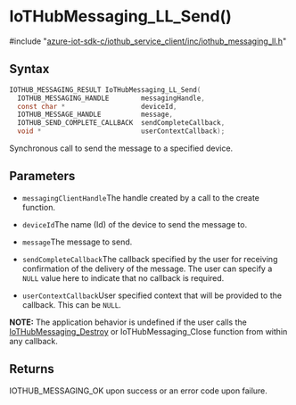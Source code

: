 # IoTHubMessaging_LL_Send()

\#include "[azure-iot-sdk-c/iothub_service_client/inc/iothub_messaging_ll.h](../iot-c-ref-iothub-messaging-ll-h.md)"  

## Syntax

```C
IOTHUB_MESSAGING_RESULT IoTHubMessaging_LL_Send(
  IOTHUB_MESSAGING_HANDLE        messagingHandle,
  const char *                   deviceId,
  IOTHUB_MESSAGE_HANDLE          message,
  IOTHUB_SEND_COMPLETE_CALLBACK  sendCompleteCallback,
  void *                         userContextCallback);
```

Synchronous call to send the message to a specified device.

## Parameters
* `messagingClientHandle`The handle created by a call to the create function. 

* `deviceId`The name (Id) of the device to send the message to. 

* `message`The message to send. 

* `sendCompleteCallback`The callback specified by the user for receiving confirmation of the delivery of the message. The user can specify a `NULL` value here to indicate that no callback is required. 

* `userContextCallback`User specified context that will be provided to the callback. This can be `NULL`.

**NOTE:** The application behavior is undefined if the user calls the [IoTHubMessaging_Destroy](#iothub__messaging_8h_1a5714171907353034b3bc60b7a404fc79) or IoTHubMessaging_Close function from within any callback.

## Returns
IOTHUB_MESSAGING_OK upon success or an error code upon failure.


